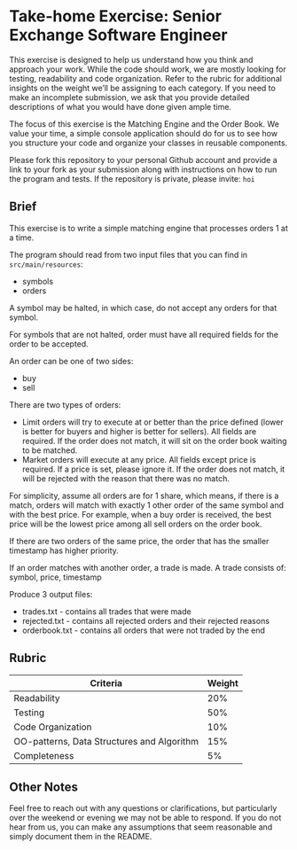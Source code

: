 # Take-home Exercise: Senior Exchange Software Engineer

This exercise is designed to help us understand how you think and approach your work. While the code should work, we are mostly looking for testing, readability and code organization. Refer to the rubric for additional insights on the weight we’ll be assigning to each category. If you need to make an incomplete submission, we ask that you provide detailed descriptions of what you would have done given ample time.

The focus of this exercise is the Matching Engine and the Order Book. We value your time, a simple console application should do for us to see how you structure your code and organize your classes in reusable components.

Please fork this repository to your personal Github account and provide a link to your fork as your submission along with instructions on how to run the program and tests. If the repository is private, please invite:  `hoi`

## Brief
This exercise is to write a simple matching engine that processes orders 1 at a time.

The program should read from two input files that you can find in `src/main/resources`:
- symbols
- orders

A symbol may be halted, in which case, do not accept any orders for that symbol.

For symbols that are not halted, order must have all required fields for the order to be accepted.

An order can be one of two sides:  
- buy
- sell

There are two types of orders:
- Limit orders will try to execute at or better than the price defined (lower is better for buyers and higher is better for sellers). All fields are required. If the order does not match, it will sit on the order book waiting to be matched.
- Market orders will execute at any price. All fields except price is required. If a price is set, please ignore it. If the order does not match, it will be rejected with the reason that there was no match.

For simplicity, assume all orders are for 1 share, which means, if there is a match, orders will match with exactly 1 other order of the same symbol and with the best price. For example, when a buy order is received, the best price will be the lowest price among all sell orders on the order book.

If there are two orders of the same price, the order that has the smaller timestamp has higher priority.

If an order matches with another order, a trade is made. A trade consists of: symbol, price, timestamp

Produce 3 output files:
- trades.txt - contains all trades that were made
- rejected.txt - contains all rejected orders and their rejected reasons
- orderbook.txt - contains all orders that were not traded by the end

## Rubric
Criteria | Weight
---------|--------
Readability | 20%
Testing | 50%
Code Organization | 10%
OO-patterns, Data Structures and Algorithm | 15%
Completeness | 5%

## Other Notes
Feel free to reach out with any questions or clarifications, but particularly over the weekend or evening we may not be able to respond. If you do not hear from us, you can make any assumptions that seem reasonable and simply document them in the README.

